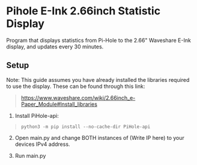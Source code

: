 # Pihole E-Ink 2.66inch Statistic Display
Program that displays statistics from Pi-Hole to the 2.66" Waveshare E-Ink display, and updates every 30 minutes.

## Setup

Note: This guide assumes you have already installed the libraries required to use the display. These can be found through this link:

> https://www.waveshare.com/wiki/2.66inch_e-Paper_Module#Install_libraries

1. Install PiHole-api:

> `python3 -m pip install --no-cache-dir PiHole-api`

2. Open main.py and change BOTH instances of (Write IP here) to your devices IPv4 address.

3. Run main.py

